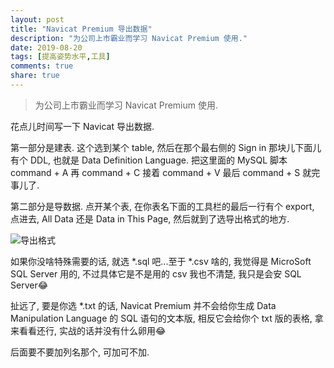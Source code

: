 ```yaml
---
layout: post
title: "Navicat Premium 导出数据"
description: "为公司上市霸业而学习 Navicat Premium 使用."
date: 2019-08-20
tags: [提高姿势水平,工具]
comments: true
share: true
---
```


> 为公司上市霸业而学习 Navicat Premium 使用.

花点儿时间写一下 Navicat 导出数据. 

第一部分是建表. 这个选到某个 table, 然后在那个最右侧的 Sign in 那块儿下面儿有个 DDL, 也就是 Data Definition Language. 把这里面的 MySQL 脚本 command + A 再 command + C 接着 command + V 最后 command + S 就完事儿了.

第二部分是导数据. 点开某个表, 在你表名下面的工具栏的最后一行有个 export, 点进去, All Data 还是 Data in This Page, 然后就到了选导出格式的地方. 

![导出格式](https://upload.cc/i1/2019/08/20/3QqJod.png)

如果你没啥特殊需要的话, 就选 *.sql 吧...至于 *.csv 啥的, 我觉得是 MicroSoft SQL Server 用的, 不过具体它是不是用的 csv 我也不清楚, 我只是会安 SQL Server😂 

扯远了, 要是你选 *.txt 的话, Navicat Premium 并不会给你生成 Data Manipulation Language 的 SQL 语句的文本版, 相反它会给你个 txt 版的表格, 拿来看看还行, 实战的话并没有什么卵用😂 

后面要不要加列名那个, 可加可不加.

